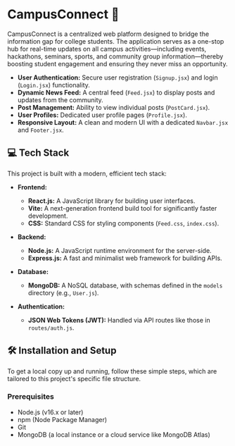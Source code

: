 # CampusConnect 🚀

CampusConnect is a centralized web platform designed to bridge the information gap for college students. The application serves as a one-stop hub for real-time updates on all campus activities—including events, hackathons, seminars, sports, and community group information—thereby boosting student engagement and ensuring they never miss an opportunity.

* **User Authentication:** Secure user registration (`Signup.jsx`) and login (`Login.jsx`) functionality.
* **Dynamic News Feed:** A central feed (`Feed.jsx`) to display posts and updates from the community.
* **Post Management:** Ability to view individual posts (`PostCard.jsx`).
* **User Profiles:** Dedicated user profile pages (`Profile.jsx`).
* **Responsive Layout:** A clean and modern UI with a dedicated `Navbar.jsx` and `Footer.jsx`.

## 💻 Tech Stack

This project is built with a modern, efficient tech stack:

* **Frontend:**
    * **React.js:** A JavaScript library for building user interfaces.
    * **Vite:** A next-generation frontend build tool for significantly faster development.
    * **CSS:** Standard CSS for styling components (`Feed.css`, `index.css`).

* **Backend:**
    * **Node.js:** A JavaScript runtime environment for the server-side.
    * **Express.js:** A fast and minimalist web framework for building APIs.

* **Database:**
    * **MongoDB:** A NoSQL database, with schemas defined in the `models` directory (e.g., `User.js`).

* **Authentication:**
    * **JSON Web Tokens (JWT):** Handled via API routes like those in `routes/auth.js`.

## 🛠️ Installation and Setup

To get a local copy up and running, follow these simple steps, which are tailored to this project's specific file structure.

### Prerequisites

* Node.js (v16.x or later)
* npm (Node Package Manager)
* Git
* MongoDB (a local instance or a cloud service like MongoDB Atlas)

